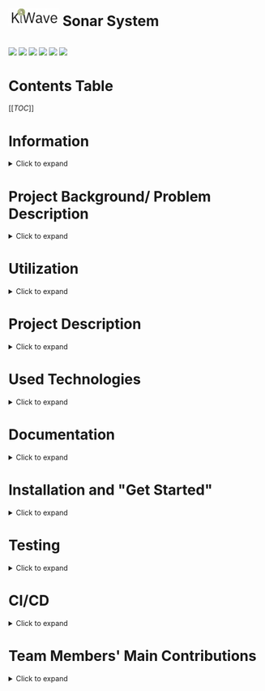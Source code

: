 # <img src="SonarVisualizer/public/KiWave-light.png" width=100px> Sonar System
<br>

<img src= "https://camo.githubusercontent.com/121f5000155889c0642b8a6b2a33a7f5fbe5c32d9133dac405ac269da15fcf94/68747470733a2f2f696d672e736869656c64732e696f2f62616467652f432532422532422d3030353939433f7374796c653d666f722d7468652d6261646765266c6f676f3d63253242253242266c6f676f436f6c6f723d7768697465">
<img src= "https://camo.githubusercontent.com/93c855ae825c1757f3426f05a05f4949d3b786c5b22d0edb53143a9e8f8499f6/68747470733a2f2f696d672e736869656c64732e696f2f62616467652f4a6176615363726970742d3332333333303f7374796c653d666f722d7468652d6261646765266c6f676f3d6a617661736372697074266c6f676f436f6c6f723d463744463145">
<img src= "https://camo.githubusercontent.com/9318a538d66a59bae54556fa490931939f442d6df8d48c4c819c360d709282d7/68747470733a2f2f696d672e736869656c64732e696f2f62616467652f41726475696e6f5f4944452d3030393739443f7374796c653d666f722d7468652d6261646765266c6f676f3d61726475696e6f266c6f676f436f6c6f723d7768697465">
<img src= "https://camo.githubusercontent.com/06c6858186510906c21d8c951168d55d976d7dfb9176ed6125c55b8a7de0baae/68747470733a2f2f696d672e736869656c64732e696f2f62616467652f4749542d4534344333303f7374796c653d666f722d7468652d6261646765266c6f676f3d676974266c6f676f436f6c6f723d7768697465">
<img src= "https://camo.githubusercontent.com/657329738460f56c758a29135bc198b08943183f5030a71776c2ea6050f5358e/68747470733a2f2f696d672e736869656c64732e696f2f62616467652f5376656c74652d3441344135353f7374796c653d666f722d7468652d6261646765266c6f676f3d7376656c7465266c6f676f436f6c6f723d464633453030">
<img src= "https://camo.githubusercontent.com/0fad77ddd85292b8800107c5a51df2f64ff5126a0fe6dfa1eb7d4977032918e2/68747470733a2f2f696d672e736869656c64732e696f2f62616467652f4e6f64652532306a732d3333393933333f7374796c653d666f722d7468652d6261646765266c6f676f3d6e6f6465646f746a73266c6f676f436f6c6f723d7768697465">


# Contents Table
[[_TOC_]]

# Information
<details><summary>Click to expand</summary>

### Team Kiwi(Group 13) 
- Kaisa Arumeel
- Alexander Säfström
- Omid Khodaparast
- Amirpooya Asadollahnejad
- Milad Tamaddondar
- János Litkei
 
[Introductory video](https://www.youtube.com/watch?v=9HAqAKBQyas) for the project

[Final presentation video](https://www.youtube.com/watch?v=Eti_41lDb20) for the project

</details>

# Project Background/ Problem Description
<details><summary>Click to expand</summary>
<br>

The need for efficient, cost-effective, and non-invasive monitoring solutions has become increasingly important in various industries. The monitoring sonar system offers a reliable and accessible solution to security and environmental concerns. This system can be used in home security, industrial safety, parking assistance, environmental monitoring, retail analytics, and traffic management. This project builds on existing technologies and offers a customizable and expandable monitoring solution for different applications.

</details>

# Utilization
<details><summary>Click to expand</summary>
<br>

Despite the fact that the system is mainly designed for "Home Security", it has multiple other potential applications:
- Industrial safety: The system can detect objects in areas with heavy machinery and prevent accidents.
- Parking assistance: The system can detect the presence of vehicles and assist drivers in parking.
- Environmental monitoring: The system can detect changes in the environment and provide valuable insights.
- Retail analytics: The system can track the movement of customers and provide valuable data for businesses
- Traffic management: The system can detect and monitor traffic flow and help manage congestion.

</details>

# Project Description
<details><summary>Click to expand</summary>
<br>

This project aims to implement a monitoring system for a designated area or sector. The system employs two kinds of sensors: two ultrasonic sensors, a temperature sensor, and an actuator in the form of a servo motor, all of which are connected to a Wio Seeed Terminal, a microcontroller.

The core concept of the system involves mounting two ultrasonic sensors on top of a servo motor, which rotates the sensors to scan the designated area. These sensors transmit high-frequency sound waves and receive the corresponding echoes, thus detecting objects that are located in the vicinity of the ultrsonic sensors. The temperature sensor comes into play by measuring the temperature, which helps in calculation of the speed of sound in air.

The servo motor is responsible for continuously monitoring its position in degrees, while the ultrasonic sensors passe the distance data they has recieved (as a result of ultrasoic wave transmission and reception) to the microcontroller, the Wio Seeed Terminal, which then publishes this information over WiFi to the topic `KiwiSonarData`.

To provide a user-friendly interface, the front-end utilizes SvelteJS front-end framework and other JavaScript libraries to subscribe to the topic `KiwiSonarData`. Upon receiving new information, the front-end parses and displays it in the form of a radar image that showcases the range and degree of any detected object relative to the sensors.

![SonarOuterLook](https://git.chalmers.se/courses/dit113/2023/group-13/kiwi/-/raw/main/Resources/SonarPictures/SonrOuterLook.png)

</details>

# Used Technologies
<details><summary>Click to expand</summary>
<br>

- C++
- JAVA SCRIPT
- FIGMA
- WIO SEEED TERMINAL 
- SERVO MOTOR
- ULTRASONIC SENSOR
- TEMPERATURE SENSOR

</details>

# Documentation 
<details><summary>Click to expand</summary>
<br>

[Documents](https://git.chalmers.se/courses/dit113/2023/group-13/kiwi/-/wikis/Home)


[User Manual](https://git.chalmers.se/courses/dit113/2023/group-13/kiwi/-/raw/main/Resources/User%20Manual/User_Manual_-_KiWaveSonar.pdf)


</details>

# Installation and "Get Started"
<details><summary>Click to expand</summary>

## Introduction
<details><summary>Click to expand</summary>
<br>

This projetct builds a sonar using one Wio Seed Terminal (which is Arduino compatibale), two ultrasonic sensors, one temperature sensor, and one servo motor. These parts make up the hardware required to build the sonar. The hardware parts are controlled using a GUI made using SvelteJs front-end framework. The project uses the MQTT protocol (which belongs to the Publish-Subscribe architecture style ) to connect the GUI to the Wio Seeed Terminal.

</details>

## Working with Wio Terminal and the sensors
<details><summary>Click to expand</summary>
<br>

The Wio Seeed Terminal is an Arduino compatibale microcontroller. This means that its manipulation is done using C++ (or C) programming language. To easily upload code on the Wio Seeed Terminal, you can use the [Arduino IDE](https://www.arduino.cc/en/software). There are libraries implemented for different sensors and also for the MQTT protocol in the SonarController directory:

- `KiwiServo` contains methods that are used to rotate the servo motor.
- `KiwiSonic` contains methods that are used to manipulate the ultrasonic sensors
- `KiwiTemp` contains methods that are used to manipulate the temperature sensor.
- `KiwiMQTT` contains methods that are used to manipulate the Wio Seeed Terminal to send information over the MQTT protocol.
- Note that the `SonarController.ino` is the file containing the main code which is uploaded on the Wio Seeed Terminal. It contains the `void setup()` and the `void loop()` methods that are needed for the Wio to run.

There is a file named `KiwiSecrets_template.h`. This file is meant to keep the WiFi name and and password. When you write your WiFi name (in the `ssid` attribute) and password (in the `secret` attribute), you should change the name of the file from `KiwiSecrets_template.h` to `KiwiSecrets.h`. Note that the file `KiwiSecrets.h` is put in the `.gitignore` file so that the WiFi name and password are not sent to the remote repository.

You also need to download the following libraires. You can download these by clicking on the library icon in the arduino library and search the names that are mentioned below:

- `rpcwifi.h` is needed to connect to the WiFi. You can download it by searching for `rpcwifi`.
- `PubSubClient.h` is needed for publishing data and subscribing for data to the broker using the MQTT protocol. You can download it by searching for `PubSubClient`.

The following lines will explain the pin-out instructions. Use these instructions to connect the sensors to the Wio Seeed Terminal. you can use the following images for referrence to know which pin is which.

<img src = "https://files.seeedstudio.com/wiki/Wio-Terminal/img/WioT-Pinout.jpg">
<img src = "https://files.seeedstudio.com/wiki/Wio-Terminal/img/WT-GROVE.jpeg">

Servo motor pinout structure:

- VCC connected to 4 (which is 5V) on the Wio
- GND connected to 6 (which is GND) on the Wio
- SIG connected to 16 (which is D2) on the Wio

First ultrasonic sensor pinout structure:

- GND connected to 30 (which is GND) on the Wio
- VCC connected to 1 (which is 3V3 (3.3 V)) on the Wio
- SIG connected to 36 (which is D7)non the Wio

Second ultrasoic sensor pinout structure:

- GND connected to 34 (which is GND) on the Wio
- VCC connected to 2 (which is 3v3 (3.3 v)) on the Wio
- SIG connected to 37 (which is D8) on the Wio

Temperature sensor pinout structure.
- Use the Multifunctional pinout under the joystick

![SonarInnerLook](https://git.chalmers.se/courses/dit113/2023/group-13/kiwi/-/raw/main/Resources/SonarPictures/SonarInerStructure.png)

</details>

## Working with the GUI
<details><summary>Click to expand</summary>
<br>

SvelteJS was used to make the GUI for this project. In order to use SvelteJS you need to have [Node.js](https://nodejs.org/en/download) downloaded.

The GUi initial setup was done by running the command `npm create vite@latest SonarVisualizer` in the `SonarVisualizer` as the directory name. However, if you use our project, you do not need to run the aforementioned command, but rather the commands mentioned next.

If you fork this project and and then pull from the remote repository, before using npm commands to upload the web page, you need to open a terminal in the `SonarVisualizer` directory and run the command `npm install` or `npm i`. This command downloads the dependicies and packages that are used in the project.

The GUI can be run locally for testing or development purposes. This can be done by running `npm run dev` in the terminal while in the `SonarVisualizer` directory. After running the command, the application will be accessible at http://localhost:5173. To test the application on mobile, or other devices, it can be exposed on the local network by running `npm run dev -- --host`. Following this command the application can be accessed on the local network at the local IP address of the machine it’s running on, namely at port 5173. The exact address will also be displayed in the terminal.

After installing all the required dependencies, the application can be built from source by following these steps: 

1. Using the terminal, navigate to the source directory of `SonarVisualizer`.
2. Run `npm run build` to compile the Svelte files and build the project.
3. The final result can be found in the `dist` subdirectory in the `SonarVisualizer` directory. This command is mostly used in case you want to see if all the packages, especially the extra packages you have added to the project, can be run on the browser. Moreover, it is also used if you are planning to deploy your project on a server.

If you navigate to the `src` subdirectory, you can find the different components under the `components` subdirectory. There is also a subdirectory called `data`. This directory contains the `stores.js` file which holds the information that is sent by the Wio Seeed Terminal over MQTT, and commands to be sent to the Wio Seeed Terminal by the GUI. The `App.svelte` component is the root component which contains the other components that are made under the `components` subdirectory.

Under `components` subdirectory, there is another directory called `mqtt` which conatins the `MQTTHandler.svelte` component. This component contains the publish and subscribe methods needed for the MQTT to work on the GUI.

</details>

## System Architecture
<details><summary> Click to expand </summary>
<br>

Our system, as mentioned before, made use of the MQTT protocol to create the connection between the web application and the Wio Seeed Terminal. 

What is MQTT?

MQTT is a protocol that belongs to the Publish-Subscribe architecture style. The Publish-Subscribe architecture style works in the way that different components, publish the information needed by other components to a message bus (usually called the broker) under specific topics that are defined by the developers in the code. The components that need that data need to subscribe to the broker under the same topic that was used by the component(s) that published the information. The benefits of using the publish-subscribe architecture style is that there is little coupling between the componenets. Moreover, the components can work asynchronously as they can subcribe to the broker whenever they need, hence less coupling.

Now that the base of our system's architecture is explained, you can dig deeper into our project and see how our team made use of open source Publish-Subscribe libraries. Here is a component diagram that depicts the architecture of our system. Note that the broker is shown as a component, eventhough it plays the role of a connector:

![ComponentDiagram](https://git.chalmers.se/courses/dit113/2023/group-13/kiwi/-/raw/ReadMe/Resources/ComponentDiagram/ComponentDiagram.png)

As you can see in the diagram, We have two main components that communicate to each other via the broker. The App component (which is a subsystem itself), subscribes to the topic "KiwiSonarData" to receive the data that the Wio Seeed Terminal has published to the mentioned topic. The App component also publishes user's input to the KiwiSonarCommand topic. Then, the Wio Seeed Terminal subscribes to this topic and manipulates the way the sensors should work according to the user's input.

</details>

</details>

# Testing
<details><summary>Click to expand</summary>
<br>

Unit tests were made for the GUI in this project. The Jest testing framework was used to make unit tests that checked the correctness of the commands sent by the GUI and the way componenets were rendered. This section contains information regarding configuring Jest on a svelte project and the commands used to run the tests. Note that when you use `npm i` after forking our project and pulling from the remote repository, you can already use the testing commands on our project as Jest is already configured on it. The Jest configuration part is useful for those who want to configure Jest on their own projects.

## Jest configuration
<details><summary>Click to expand</summary>
<br>

Needed libraries:

1. `@babel/core`, `babel-jest` and `@babel/preset-env`are some libraires that we used. These are needed for the transpilation that is required by Jest.
2. `svelte-jester` and `jest-transform-stub`. Jest does not understand how to parse non-JavaScript files. We need to use `svelte-jester` to transform Svelte files, and `jest-transform-stub` for importing non-JavaScript assets (images, CSS, etc).
3. `@testing-library/svelte` (known as Svelte Testing Library) provides DOM query functions on top of Svelte in a way that encourages better testing practices. Some of the most commonly used functions are `render`, `getByText`, `getByLabelText`, and `getByRole`.
4. `@testing-library/user-event` is a companion library to Svelte Testing Library that provides more advanced simulation of browser interactions than the built-in fireEvent function. An example of this is if you need to trigger an event for a mouse click while the Ctrl key is being pressed.
5. If you use global environment variables or a `.env` file in your code, you need to install `babel-plugin-transform-vite-meta-env` to transform these variables for the commonJS module.
6. `@testing-library/jest-dom` provides a set of custom jest matchers that you can use to extend Jest. These can be used to make your tests more declarative. It has functions such as `toBeDisabled()`, `toBeInTheDocument()`, and `toBeVisible()`.

You can install the aforementioned libraires using npm:

```
npm install -D jest babel-jest @babel/preset-env svelte-jester jest-transform-stub @testing-library/svelte @testing-library/user-event babel-plugin-transform-vite-meta-env @testing-library/jest-dom
```

We need to configure Jest to transform our files. We must explicitly set our test environment to `jsdom`, which we are using through Jest. Since v27 Jest’s default test environment is node, we put the configuration in a specific Jest configuration file called `jest.config.json` in the project root folder (in our case in `SonarVisualizer`):

```
{
  "transform": {
    "^.+\\.js$": "babel-jest",
    "^.+\\.svelte$": "svelte-jester",
    ".+\\.(css|styl|less|sass|scss|png|jpg|ttf|woff|woff2)$": "jest-transform-stub"
  },
  "moduleFileExtensions": ["svelte", "js"],
  "testEnvironment": "jsdom",
  "setupFilesAfterEnv": ["@testing-library/jest-dom/extend-expect"]
}
```

We configure Babel to use the current version of node. Include the `babel-plugin-transform-vite-meta-env` plugin if you are using environment variables. We put the configuration in a `.babelrc` file in the project root folder (in our case in `SonarVisualizer`). Babel is a free and open-source JavaScript transcompiler that is mainly used to convert ECMAScript 2015+ code into backwards-compatible JavaScript code that can be run by older JavaScript engines. It allows web developers to take advantage of the newest features of the language.

```
{
  "presets": [["@babel/preset-env", { "targets": { "node": "current" } }]],
  "plugins": ["babel-plugin-transform-vite-meta-env"]
}
```

Add the scripts to run the tests in your `package.json`. Note that you should add them under the `scripts` object.

```
"test": "npx jest src",
"test:watch": "npm run test -- --watch"
```
sources: https://www.roboleary.net/2021/11/18/svelte-app-testing-jest.html

After following the instructions (in case you are configuring Jest on your own project), you should be able to use the command `npm run test` to run the tests that you have written for your project. Note that a test file should be named after the component that your are testing. For example, if you have a component called `Button.svelte` then the test file should be called `Button.spec.js` or `Button.test.js`. As you can see, the test file has `.spec.js` or `.test.js`. This is needed for Jest to be able to find the test files which are written in JavaScript.

</details>

</details>

# CI/CD
<details><summary>Click to expand</summary>
<br>

CI/CD stands for "continuous intergration" and "continuous development". We use the GitLab piplelines to continuously test code that is committed and and then deploy the code, if it passes the tests. The pipeline is written in `.gitlab-ci.yml` file which is usually uploaded on the root of the project (good practice to put it there). As you have noticed by now, this is a YAML file which contains commands that are executed by the GitLab runner(s). GitLab runners are computers that have Linux as their Operating System. These runners pull your project and look for the CI file and run the commands that you have given there. To install packages and programs on the runner to run your commands, most projects (our project too) use docker images. You can find docker images for the applications (programs) that you need in order to test and/or deploy your project from [docker hub](https://hub.docker.com/). Each block of commands that is executed by the GitLab runner is called a job. Note that you need to use a runner that can handle docker images. You can see the available runners under CI/CD in settings. You can see the result of your pipline under the CI/CD Pipelines section.

You can customize your `.gitlab-ci.yml` file in many ways:

- You can add stages, so that if one stage fails the rest do not run (useful in case of deployment). For example, if your test job fails, you do not want to deploy your project.
- You can customize your jobs by using the `rules` flag, so that your job runs only on specific branches or occations (in case of deployment, in the `main` branch only). 
- You can add the `before-script` to download dependencies needed by the commands that run in the `script` flag.
- You can specify the runner on which each job needs to run on using the `tags` flag.
- Note that the jobs need to have the `script` flag. A job without the `script` flag does not do anything, so it will always pass.

This is just a glimpse into what you can do using CI/CD in GitLab. Our project uses CI/CD for automated testing and deployment. It is a simple pipeline. You can use this as a starting point. You can read and learn more about the sophisticated and advanced features of GitLab CI/CD [here](https://docs.gitlab.com/ee/ci/).

</details>

# Team Members' Main Contributions
<details><summary> Click to expand </summary>
<br>

Kaisa Arumeel:

- Organised our GitLab repository by making milestones, labels and issues. Continuously updated our repository and kept track of the issues.
- Created the front-end design prototype, project name, and logo.
- Implemented the range slider and the sector specification slider features.
- Designed and implemented the loading scene.
- Implemented dark mode (including the dark mode switch and the colour scheme for the theme).
- Resposible for putting the whole front-end layout together and making it responsive.
- Edited the wiki pages and user manual.

Alexander Säfström:

- Implemented MQTT library to Wio Terminal
- Added MQTT library to front-end.
- Ported `u8-mqtt.js` to vite.
- Created `TrackMode.svelte`.
- Helped solving bugs.
- Developed algorithm for tracking objects in Wio Terminal.
- Created `MqttHandler.svelte`.
- Created main logic for periodically updating `stores.js`.

Omid Khodaparast:

- Implemented the initial KiwiServo library which is used to rotate the servo motor and tell it when to stop. This library, later in the project, went under some changes as Alexander Säfström started working on implementing the KiwiMQTT library.
- Implemented the KiwiTemp library which contains functionality used to receive the temperature data measured by the temperature sensor and calculate the temperature in degrees Celsius.
- Implemented the loading scen for the `ScanButton.svelte`component which showcases to the end user when the start and stop commands have been received by the sonar (the Wio Seed Terminal).
- Configured Jest (used to make unit tests) in the `SonarVisualizer` directory, which contains the main application used by the end users to manipulate the sonar. 
- Configured the CI/CD part of the project by creating the `.gitlab-ci.yml` and editing it by giving it different stages and different jobs to complete the automated testing and continous deployment of the project.
- Edtited and gave structure to the `README.md` file.

Amirpooya Asadollahnejad:

- Created the `ScanButton.svelte`.
- Wrote the tests for `Range.svelte` and `ScanButton.svelte` component.
- Fixed the problem with invalid inputs for `Sector.svelte`.
- Helped with the notification button styling.
- Helped in creating the initial sequence diagram.
- Polished and made different sections for wiki page and linked issues in it.
- Helped with creating the console (which the team discarded later on in the project).


Milad Tamaddondar:

- Created the Console component and made it responsive (which the team discarded later on in the project).
- Created the `WarningModal.svelte` component for the alarm and notification.
- Created `NotificatonButton.svelte`component for disabling and enabling the notification and alarm feature.
- Designed the sequence diagram and modified it.
- Edited the wikipage and wrote in the `README.md` file.
- Wrote in the user manual.
- Removed Unnecessary files form the repository.
- Wrote methods to measure distance from ultrasonic sensors.
- Tested the ultrasonic sensors to work accurately in environments with different temperatures.
- Tested the temperature sensor to work accurately. 

János Litkei:

- Created the 3D model for the 3D printed mount to fix the ultrasonic sensors on the servo. In the final product we ended up not using it.
- Implemented the RadarScreen component of the front-end, which interprets and visualises the data received from the sensors.
    - Created the methods for processing the data received from the sensors.
    - Implemented the visualisation of the data.
    - Made the RadarScreen component responsive.
    - Implemented tooltips showing object-meausrement data on the RadarScreen component.
- Set up private MQTT broker for better reliability.
- Worked on the deployment of the frontend on a VPS, as part of the CI/CD pipelines.
- Edited the user manual.
 
</details>



